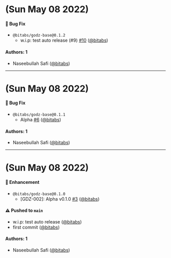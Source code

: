 # (Sun May 08 2022)

#### 🐛 Bug Fix

- `@bitabs/godz-base@0.1.2`
  - w.i.p: test auto release (#9) [#10](https://github.com/bitabs/godz/pull/10) ([@bitabs](https://github.com/bitabs))

#### Authors: 1

- Naseebullah Safi ([@bitabs](https://github.com/bitabs))

---

# (Sun May 08 2022)

#### 🐛 Bug Fix

- `@bitabs/godz-base@0.1.1`
  - Alpha [#6](https://github.com/bitabs/godz/pull/6) ([@bitabs](https://github.com/bitabs))

#### Authors: 1

- Naseebullah Safi ([@bitabs](https://github.com/bitabs))

---

# (Sun May 08 2022)

#### 🚀 Enhancement

- `@bitabs/godz-base@0.1.0`
  - [GDZ-002]: Alpha v0.1.0 [#3](https://github.com/bitabs/godz/pull/3) ([@bitabs](https://github.com/bitabs))

#### ⚠️ Pushed to `main`

- w.i.p: test auto release ([@bitabs](https://github.com/bitabs))
- first commit ([@bitabs](https://github.com/bitabs))

#### Authors: 1

- Naseebullah Safi ([@bitabs](https://github.com/bitabs))
